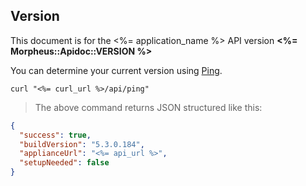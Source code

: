 ## Version

<aside class="info">
This document is for the <%= application_name %> API version <b><%= Morpheus::Apidoc::VERSION %></b>
</aside>

You can determine your current version using [Ping](#ping).

```shell
curl "<%= curl_url %>/api/ping"
```

> The above command returns JSON structured like this:

```json
{
  "success": true,
  "buildVersion": "5.3.0.184",
  "applianceUrl": "<%= api_url %>",
  "setupNeeded": false
}
```
